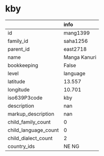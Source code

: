 # kby
|                      | info         |
|:---------------------|:-------------|
| id                   | mang1399     |
| family_id            | saha1256     |
| parent_id            | east2718     |
| name                 | Manga Kanuri |
| bookkeeping          | False        |
| level                | language     |
| latitude             | 13.557       |
| longitude            | 10.701       |
| iso639P3code         | kby          |
| description          | nan          |
| markup_description   | nan          |
| child_family_count   | 0            |
| child_language_count | 0            |
| child_dialect_count  | 2            |
| country_ids          | NE NG        |